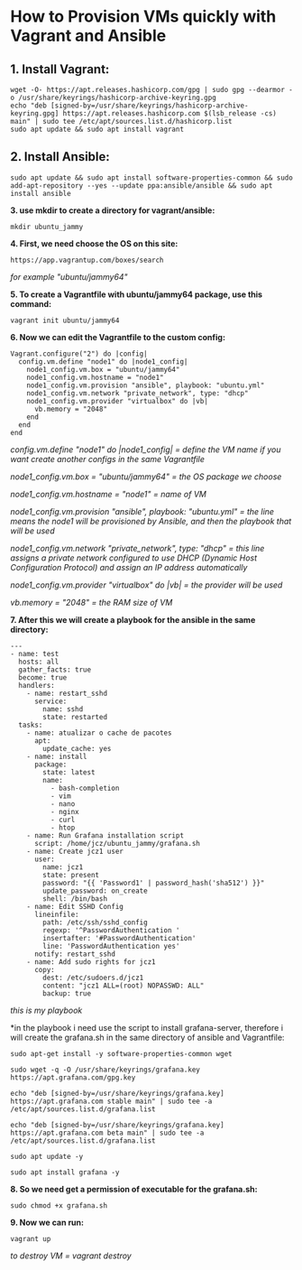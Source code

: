 # How to Provision VMs quickly with Vagrant and Ansible
## 1. Install Vagrant:
```
wget -O- https://apt.releases.hashicorp.com/gpg | sudo gpg --dearmor -o /usr/share/keyrings/hashicorp-archive-keyring.gpg
echo "deb [signed-by=/usr/share/keyrings/hashicorp-archive-keyring.gpg] https://apt.releases.hashicorp.com $(lsb_release -cs) main" | sudo tee /etc/apt/sources.list.d/hashicorp.list
sudo apt update && sudo apt install vagrant
```
## 2. Install Ansible:
```
sudo apt update && sudo apt install software-properties-common && sudo add-apt-repository --yes --update ppa:ansible/ansible && sudo apt install ansible
```
**3. use mkdir to create a directory for vagrant/ansible:**
```
mkdir ubuntu_jammy
```
**4. First, we need choose the OS on this site:**

``
https://app.vagrantup.com/boxes/search
``

*for example "ubuntu/jammy64"*

**5. To create a Vagrantfile with ubuntu/jammy64 package, use this command:**
```
vagrant init ubuntu/jammy64
```
**6. Now we can edit the Vagrantfile to the custom config:**
```
Vagrant.configure("2") do |config|
  config.vm.define "node1" do |node1_config|
    node1_config.vm.box = "ubuntu/jammy64"
    node1_config.vm.hostname = "node1"
    node1_config.vm.provision "ansible", playbook: "ubuntu.yml"
    node1_config.vm.network "private_network", type: "dhcp"
    node1_config.vm.provider "virtualbox" do |vb|
      vb.memory = "2048"
    end
  end
end
```
*config.vm.define "node1" do |node1_config| = define the VM name if you want create another configs in the same Vagrantfile*

*node1_config.vm.box = "ubuntu/jammy64" = the OS package we choose*

*node1_config.vm.hostname = "node1" = name of VM*

*node1_config.vm.provision "ansible", playbook: "ubuntu.yml" = the line means the node1 will be provisioned by Ansible, and then the playbook that will be used*

*node1_config.vm.network "private_network", type: "dhcp" = this line assigns a private network configured to use DHCP (Dynamic Host Configuration Protocol) and assign an IP address automatically*

*node1_config.vm.provider "virtualbox" do |vb| = the provider will be used*

*vb.memory = "2048" = the RAM size of VM*

**7. After this we will create a playbook for the ansible in the same directory:**
```
---
- name: test
  hosts: all
  gather_facts: true
  become: true
  handlers:
    - name: restart_sshd
      service:
        name: sshd
        state: restarted
  tasks:
    - name: atualizar o cache de pacotes
      apt:
        update_cache: yes
    - name: install
      package:
        state: latest
        name:
          - bash-completion
          - vim
          - nano
          - nginx
          - curl
          - htop
    - name: Run Grafana installation script
      script: /home/jcz/ubuntu_jammy/grafana.sh
    - name: Create jcz1 user
      user:
        name: jcz1
        state: present
        password: "{{ 'Password1' | password_hash('sha512') }}"
        update_password: on_create
        shell: /bin/bash
    - name: Edit SSHD Config
      lineinfile:
        path: /etc/ssh/sshd_config
        regexp: '^PasswordAuthentication '
        insertafter: '#PasswordAuthentication'
        line: 'PasswordAuthentication yes'
      notify: restart_sshd
    - name: Add sudo rights for jcz1
      copy:
        dest: /etc/sudoers.d/jcz1
        content: "jcz1 ALL=(root) NOPASSWD: ALL"
        backup: true
```
*this is my playbook*

*in the playbook i need use the script to install grafana-server, therefore i will create the grafana.sh in the same directory of ansible and Vagrantfile:

```
sudo apt-get install -y software-properties-common wget

sudo wget -q -O /usr/share/keyrings/grafana.key https://apt.grafana.com/gpg.key

echo "deb [signed-by=/usr/share/keyrings/grafana.key] https://apt.grafana.com stable main" | sudo tee -a /etc/apt/sources.list.d/grafana.list

echo "deb [signed-by=/usr/share/keyrings/grafana.key] https://apt.grafana.com beta main" | sudo tee -a /etc/apt/sources.list.d/grafana.list

sudo apt update -y

sudo apt install grafana -y
```
**8. So we need get a permission of executable for the grafana.sh:**
```
sudo chmod +x grafana.sh
```
**9. Now we can run:**
```
vagrant up
```
*to destroy VM = vagrant destroy*





